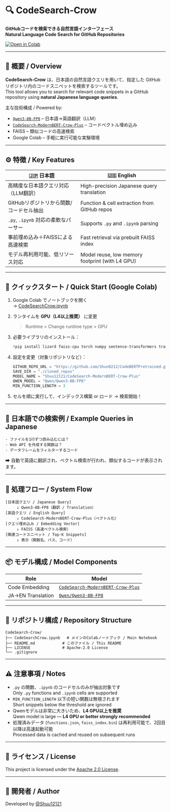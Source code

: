# 🔍 CodeSearch-Crow

**GitHubコードを検索できる自然言語インターフェース**  
**Natural Language Code Search for GitHub Repositories**

[![Open in Colab](https://colab.research.google.com/assets/colab-badge.svg)](https://colab.research.google.com/github/Shun0212/CodeSearch-Crow/blob/main/CodeSearchCrow.ipynb)

---

## 🧩 概要 / Overview

**CodeSearch-Crow** は、日本語の自然言語クエリを用いて、指定した GitHub リポジトリ内のコードスニペットを検索するツールです。  
This tool allows you to search for relevant code snippets in a GitHub repository using **natural Japanese language queries**.

主な技術構成 / Powered by:

- [`Qwen3-8B-FP8`](https://huggingface.co/Qwen/Qwen3-8B-FP8) – 日本語→英語翻訳（LLM）
- [`CodeSearch-ModernBERT-Crow-Plus`](https://huggingface.co/Shuu12121/CodeSearch-ModernBERT-Crow-Plus) – コードベクトル埋め込み
- FAISS – 類似コードの高速検索
- Google Colab – 手軽に実行可能な実験環境

---

## ⚙️ 特徴 / Key Features

| 🇯🇵 日本語 | 🇺🇸 English |
|----------|-----------|
| 高精度な日本語クエリ対応（LLM翻訳） | High-precision Japanese query translation |
| GitHubリポジトリから関数/コードセル抽出 | Function & cell extraction from GitHub repos |
| `.py`, `.ipynb` 対応の柔軟なパーサー | Supports `.py` and `.ipynb` parsing |
| 事前埋め込み＋FAISSによる高速検索 | Fast retrieval via prebuilt FAISS index |
| モデル再利用可能、低リソース対応 | Model reuse, low memory footprint (with L4 GPU) |

---

## 🚀 クイックスタート / Quick Start (Google Colab)

1. Google Colab でノートブックを開く  
   → [CodeSearchCrow.ipynb](https://colab.research.google.com/github/Shun0212/CodeSearch-Crow/blob/main/CodeSearchCrow.ipynb)

2. ランタイムを **GPU（L4以上推奨）** に変更  
   > Runtime > Change runtime type > GPU

3. 必要ライブラリのインストール：

    ```bash
    !pip install lizard faiss-cpu torch numpy sentence-transformers transformers huggingface-hub
    ```

4. 設定を変更（対象リポジトリなど）：

    ```python
    GITHUB_REPO_URL = "https://github.com/Shun0212/CodeBERTPretrained.git"  # ← 対象リポジトリURLに変更
    SAVE_DIR = "./cloned_repos"
    MODEL_NAME = "Shuu12121/CodeSearch-ModernBERT-Crow-Plus"
    QWEN_MODEL = "Qwen/Qwen3-8B-FP8"
    MIN_FUNCTION_LENGTH = 3
    ```

5. セルを順に実行して、インデックス構築 or ロード → 検索開始！

---

## 💬 日本語での検索例 / Example Queries in Japanese

```
- ファイルを1行ずつ読み込むには？
- Web API を作成する関数は？
- データフレームをフィルターするコード
```

➡ 自動で英語に翻訳され、ベクトル検索が行われ、類似するコードが表示されます。

---

## 🔁 処理フロー / System Flow

```text
[日本語クエリ / Japanese Query]
     ↓ Qwen3-8B-FP8（翻訳 / Translation）
[英語クエリ / English Query]
     ↓ CodeSearch-ModernBERT-Crow-Plus（ベクトル化）
[クエリ埋め込み / Embedding Vector]
     ↓ FAISS（高速ベクトル検索）
[関連コードスニペット / Top-K Snippets]
     ↓ 表示（関数名、パス、コード）
```

---

## 📦 モデル構成 / Model Components

| Role | Model |
|------|-------|
| Code Embedding | [`CodeSearch-ModernBERT-Crow-Plus`](https://huggingface.co/Shuu12121/CodeSearch-ModernBERT-Crow-Plus) |
| JA→EN Translation | [`Qwen/Qwen3-8B-FP8`](https://huggingface.co/Qwen/Qwen3-8B-FP8) |

---

## 📁 リポジトリ構成 / Repository Structure

```
CodeSearch-Crow/
├── CodeSearchCrow.ipynb   # メインのColabノートブック / Main Notebook
├── README.md            # このファイル / This README
├── LICENSE              # Apache-2.0 License
└── .gitignore
```

---

## ⚠️ 注意事項 / Notes

- `.py` の関数、`.ipynb` のコードセルのみが抽出対象です  
  Only `.py` functions and `.ipynb` cells are supported
- `MIN_FUNCTION_LENGTH` 以下の短い関数は無視されます  
  Short snippets below the threshold are ignored
- Qwenモデルは非常に大きいため、**L4 GPU以上を推奨**  
  Qwen model is large — **L4 GPU or better strongly recommended**
- 処理済みデータ (`functions.json`, `faiss_index.bin`) は再利用可能で、2回目以降は高速起動可能  
  Processed data is cached and reused on subsequent runs

---

## 📝 ライセンス / License

This project is licensed under the [Apache 2.0 License](./LICENSE).

---

## 👤 開発者 / Author

Developed by [@Shuu12121](https://huggingface.co/Shuu12121)  
